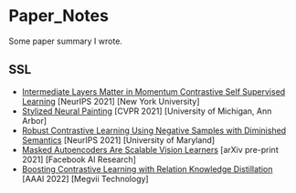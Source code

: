 # Paper_Notes
Some paper summary I wrote.

## SSL
- [Intermediate Layers Matter in Momentum Contrastive Self Supervised Learning](https://lapis-hedge-1fd.notion.site/Intermediate-Layers-Matter-in-Momentum-Contrastive-Self-Supervised-Learning-bc8c6f8c188640a5bee5ef759d4d1576) [NeurIPS 2021] [New York University]
- [Stylized Neural Painting](https://hackmd.io/@joycenerd/HyOEbpxWc) [CVPR 2021] [University of Michigan, Ann Arbor] 
- [Robust Contrastive Learning Using Negative Samples with Diminished Semantics](https://hackmd.io/@joycenerd/SkZOSJBZc) [NeurIPS 2021] [University of Maryland]
- [Masked Autoencoders Are Scalable Vision Learners](https://hackmd.io/@joycenerd/BytfqYhZq) [arXiv pre-print 2021] [Facebook AI Research]
- [Boosting Contrastive Learning with Relation Knowledge Distillation](https://hackmd.io/@joycenerd/r1NVFfwM9) [AAAI 2022] [Megvii Technology] 